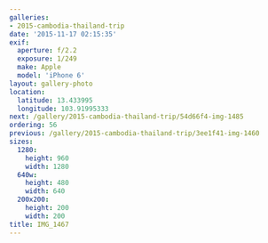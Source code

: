 ```yaml
---
galleries:
- 2015-cambodia-thailand-trip
date: '2015-11-17 02:15:35'
exif:
  aperture: f/2.2
  exposure: 1/249
  make: Apple
  model: 'iPhone 6'
layout: gallery-photo
location:
  latitude: 13.433995
  longitude: 103.91995333
next: /gallery/2015-cambodia-thailand-trip/54d66f4-img-1485
ordering: 56
previous: /gallery/2015-cambodia-thailand-trip/3ee1f41-img-1460
sizes:
  1280:
    height: 960
    width: 1280
  640w:
    height: 480
    width: 640
  200x200:
    height: 200
    width: 200
title: IMG_1467
---
```

